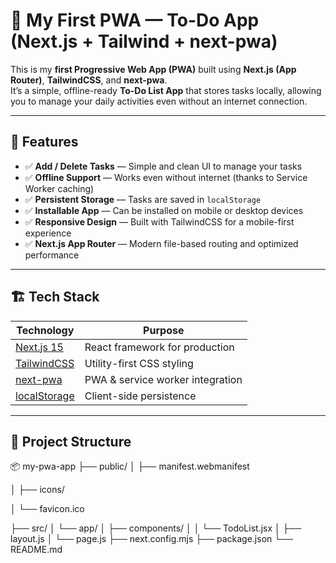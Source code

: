 # 🚀 My First PWA — To-Do App (Next.js + Tailwind + next-pwa)

This is my **first Progressive Web App (PWA)** built using **Next.js (App Router)**, **TailwindCSS**, and **next-pwa**.  
It’s a simple, offline-ready **To-Do List App** that stores tasks locally, allowing you to manage your daily activities even without an internet connection.

---

## 🌟 Features

- ✅ **Add / Delete Tasks** — Simple and clean UI to manage your tasks  
- ✅ **Offline Support** — Works even without internet (thanks to Service Worker caching)  
- ✅ **Persistent Storage** — Tasks are saved in `localStorage`  
- ✅ **Installable App** — Can be installed on mobile or desktop devices  
- ✅ **Responsive Design** — Built with TailwindCSS for a mobile-first experience  
- ✅ **Next.js App Router** — Modern file-based routing and optimized performance  

---

## 🏗️ Tech Stack

| Technology | Purpose |
|-------------|----------|
| [Next.js 15](https://nextjs.org/) | React framework for production |
| [TailwindCSS](https://tailwindcss.com/) | Utility-first CSS styling |
| [next-pwa](https://github.com/shadowwalker/next-pwa) | PWA & service worker integration |
| [localStorage](https://developer.mozilla.org/en-US/docs/Web/API/Window/localStorage) | Client-side persistence |

---

## 📁 Project Structure
📦 my-pwa-app
├── public/
│   ├── manifest.webmanifest

│   ├── icons/

│   └── favicon.ico

├── src/
│   └── app/
│       ├── components/
│       │   └── TodoList.jsx
│       ├── layout.js
│       └── page.js
├── next.config.mjs
├── package.json
└── README.md

